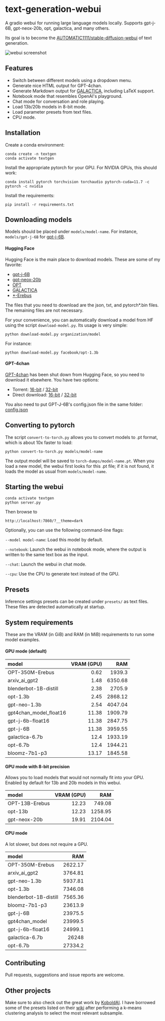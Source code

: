# text-generation-webui

A gradio webui for running large language models locally. Supports gpt-j-6B, gpt-neox-20b, opt, galactica, and many others. 

Its goal is to become the [AUTOMATIC1111/stable-diffusion-webui](https://github.com/AUTOMATIC1111/stable-diffusion-webui) of text generation.

![webui screenshot](https://github.com/oobabooga/text-generation-webui/raw/main/webui.png)

## Features

* Switch between different models using a dropdown menu.
* Generate nice HTML output for GPT-4chan.
* Generate Markdown output for [GALACTICA](https://github.com/paperswithcode/galai), including LaTeX support.
* Notebook mode that resembles OpenAI's playground.
* Chat mode for conversation and role playing.
* Load 13b/20b models in 8-bit mode.
* Load parameter presets from text files.
* CPU mode.

## Installation

Create a conda environment:

    conda create -n textgen
    conda activate textgen

Install the appropriate pytorch for your GPU. For NVIDIA GPUs, this should work:

    conda install pytorch torchvision torchaudio pytorch-cuda=11.7 -c pytorch -c nvidia

Install the requirements:

    pip install -r requirements.txt

## Downloading models

Models should be placed under `models/model-name`. For instance, `models/gpt-j-6B` for [gpt-j-6B](https://huggingface.co/EleutherAI/gpt-j-6B/tree/main).

#### Hugging Face

Hugging Face is the main place to download models. These are some of my favorite:

* [gpt-j-6B](https://huggingface.co/EleutherAI/gpt-j-6B/tree/main)
* [gpt-neox-20b](https://huggingface.co/EleutherAI/gpt-neox-20b/tree/main)
* [OPT](https://huggingface.co/models?search=facebook/opt)
* [GALACTICA](https://huggingface.co/models?search=facebook/galactica)
* [\*-Erebus](https://huggingface.co/models?search=erebus)

The files that you need to download are the json, txt, and pytorch\*.bin files. The remaining files are not necessary.

For your convenience, you can automatically download a model from HF using the script `download-model.py`. Its usage is very simple:

    python download-model.py organization/model

For instance:

    python download-model.py facebook/opt-1.3b

#### GPT-4chan

[GPT-4chan](https://huggingface.co/ykilcher/gpt-4chan) has been shut down from Hugging Face, so you need to download it elsewhere. You have two options:

* Torrent: [16-bit](https://archive.org/details/gpt4chan_model_float16) / [32-bit](https://archive.org/details/gpt4chan_model)
* Direct download: [16-bit](https://theswissbay.ch/pdf/_notpdf_/gpt4chan_model_float16/) / [32-bit](https://theswissbay.ch/pdf/_notpdf_/gpt4chan_model/)

You also need to put GPT-J-6B's config.json file in the same folder: [config.json](https://huggingface.co/EleutherAI/gpt-j-6B/raw/main/config.json)

## Converting to pytorch

The script `convert-to-torch.py` allows you to convert models to .pt format, which is about 10x faster to load:

    python convert-to-torch.py models/model-name

The output model will be saved to `torch-dumps/model-name.pt`. When you load a new model, the webui first looks for this .pt file; if it is not found, it loads the model as usual from `models/model-name`. 

## Starting the webui

    conda activate textgen
    python server.py

Then browse to 

`http://localhost:7860/?__theme=dark`

Optionally, you can use the following command-line flags:

`--model model-name`: Load this model by default.

`--notebook`: Launch the webui in notebook mode, where the output is written to the same text box as the input.

`--chat`: Launch the webui in chat mode.

`--cpu`: Use the CPU to generate text instead of the GPU.

## Presets

Inference settings presets can be created under `presets/` as text files. These files are detected automatically at startup.

## System requirements

These are the VRAM (in GiB) and RAM (in MiB) requirements to run some model examples.

#### GPU mode (default)

| model                  |   VRAM (GPU) |     RAM |
|:-----------------------|-------------:|--------:|
| OPT-350M-Erebus        |         0.62 | 1939.3  |
| arxiv_ai_gpt2          |         1.48 | 6350.68 |
| blenderbot-1B-distill  |         2.38 | 2705.9  |
| opt-1.3b               |         2.45 | 2868.12 |
| gpt-neo-1.3b           |         2.54 | 4047.04 |
| gpt4chan_model_float16 |        11.38 | 1909.79 |
| gpt-j-6b-float16       |        11.38 | 2847.75 |
| gpt-j-6B               |        11.38 | 3959.55 |
| galactica-6.7b         |        12.4  | 1933.19 |
| opt-6.7b               |        12.4  | 1944.21 |
| bloomz-7b1-p3          |        13.17 | 1845.58 |

#### GPU mode with 8-bit precision

Allows you to load models that would not normally fit into your GPU. Enabled by default for 13b and 20b models in this webui.

| model          |   VRAM (GPU) |     RAM |
|:---------------|-------------:|--------:|
| OPT-13B-Erebus |        12.23 |  749.08 |
| opt-13b        |        12.23 | 1258.95 |
| gpt-neox-20b   |        19.91 | 2104.04 |

#### CPU mode

A lot slower, but does not require a GPU.

| model                  |      RAM |
|:-----------------------|---------:|
| OPT-350M-Erebus        |  2622.17 |
| arxiv_ai_gpt2          |  3764.81 |
| gpt-neo-1.3b           |  5937.81 |
| opt-1.3b               |  7346.08 |
| blenderbot-1B-distill  |  7565.36 |
| bloomz-7b1-p3          | 23613.9  |
| gpt-j-6B               | 23975.5  |
| gpt4chan_model         | 23999.5  |
| gpt-j-6b-float16       | 24999.1  |
| galactica-6.7b         | 26248    |
| opt-6.7b               | 27334.2  |

## Contributing

Pull requests, suggestions and issue reports are welcome.

## Other projects

Make sure to also check out the great work by [KoboldAI](https://github.com/KoboldAI/KoboldAI-Client). I have borrowed some of the presets listed on their [wiki](https://github.com/KoboldAI/KoboldAI-Client/wiki/Settings-Presets) after performing a k-means clustering analysis to select the most relevant subsample.
